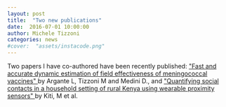 ```yaml
---
layout: post
title:  "Two new publications"
date:  2016-07-01 10:00:00
author: Michele Tizzoni
categories: news
#cover:  "assets/instacode.png"
---
```


Two papers I have co-authored have been recently published: ["Fast and accurate dynamic estimation of field effectiveness of meningococcal vaccines"
](http://bmcmedicine.biomedcentral.com/articles/10.1186/s12916-016-0642-2) by Argante L, Tizzoni M and Medini D.,
and
["Quantifying social contacts in a household setting of rural Kenya using wearable proximity sensors"
](http://epjdatascience.springeropen.com/articles/10.1140/epjds/s13688-016-0084-2) by Kiti, M et al.
